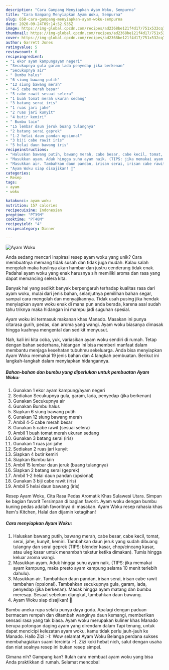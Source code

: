 ```yaml
---
description: "Cara Gampang Menyiapkan Ayam Woku, Sempurna"
title: "Cara Gampang Menyiapkan Ayam Woku, Sempurna"
slug: 658-cara-gampang-menyiapkan-ayam-woku-sempurna
date: 2020-09-24T09:14:52.935Z
image: https://img-global.cpcdn.com/recipes/ad2368be121f4d17/751x532cq70/ayam-woku-foto-resep-utama.jpg
thumbnail: https://img-global.cpcdn.com/recipes/ad2368be121f4d17/751x532cq70/ayam-woku-foto-resep-utama.jpg
cover: https://img-global.cpcdn.com/recipes/ad2368be121f4d17/751x532cq70/ayam-woku-foto-resep-utama.jpg
author: Garrett Jones
ratingvalue: 5
reviewcount: 6
recipeingredient:
- "1 ekor ayam kampungayam negeri"
- "Secukupnya gula garam lada penyedap jika berkenan"
- "Secukupnya air"
- " Bumbu halus"
- "6 siung bawang putih"
- "12 siung bawang merah"
- "4-5 cabe merah besar"
- "5 cabe rawit sesuai selera"
- "1 buah tomat merah ukuran sedang"
- "3 batang serai iris"
- "1 ruas jari jahe"
- "2 ruas jari kunyit"
- "4 butir kemiri"
- " Bumbu lain"
- "15 lembar daun jeruk buang tulangnya"
- "2 batang serai geprek"
- "1-2 helai daun pandan opsional"
- "3 biji cabe rawit iris"
- "5 helai daun bawang iris"
recipeinstructions:
- "Haluskan bawang putih, bawang merah, cabe besar, cabe kecil, tomat, serai, jahe, kunyit, kemiri. Tambahkan daun jeruk yang sudah dibuang tulangny dan serai geprek (TIPS: blender kasar, chop/cincang kasar, atau uleg kasar untuk menambah tekstur ketika dimakan). Tumis hingga keluar aroma wangi."
- "Masukkan ayam. Aduk hingga suhu ayam naik. (TIPS: jika memakai ayam kampung, maka presto ayam kampung selama 10 menit terlebih dahulu)."
- "Masukkan air. Tambahkan daun pandan, irisan serai, irisan cabe rawit tambahan (opsional). Tambahkan secukupnya gula, garam, lada, penyedap (jika berkenan). Masak hingga ayam matang dan bumbu meresap. Sesaat sebelum diangkat, tambahkan daun bawang."
- "Ayam Woku siap disajikan! 💞"
categories:
- Resep
tags:
- ayam
- woku

katakunci: ayam woku 
nutrition: 157 calories
recipecuisine: Indonesian
preptime: "PT39M"
cooktime: "PT40M"
recipeyield: "4"
recipecategory: Dinner

---
```



![Ayam Woku](https://img-global.cpcdn.com/recipes/ad2368be121f4d17/751x532cq70/ayam-woku-foto-resep-utama.jpg)

Anda sedang mencari inspirasi resep ayam woku yang unik? Cara membuatnya memang tidak susah dan tidak juga mudah. Kalau salah mengolah maka hasilnya akan hambar dan justru cenderung tidak enak. Padahal ayam woku yang enak harusnya sih memiliki aroma dan rasa yang dapat memancing selera kita.

Banyak hal yang sedikit banyak berpengaruh terhadap kualitas rasa dari ayam woku, mulai dari jenis bahan, selanjutnya pemilihan bahan segar, sampai cara mengolah dan menyajikannya. Tidak usah pusing jika hendak menyiapkan ayam woku enak di mana pun anda berada, karena asal sudah tahu triknya maka hidangan ini mampu jadi suguhan spesial.

Ayam woku ini termasuk makanan khas Manado. Masakan ini punya citarasa gurih, pedas, dan aroma yang wangi. Ayam woku biasanya dimasak hingga kuahnya mengental dan sedikit menyusut.


Nah, kali ini kita coba, yuk, variasikan ayam woku sendiri di rumah. Tetap dengan bahan sederhana, hidangan ini bisa memberi manfaat dalam membantu menjaga kesehatan tubuhmu sekeluarga. Anda bisa menyiapkan Ayam Woku memakai 19 jenis bahan dan 4 langkah pembuatan. Berikut ini langkah-langkah dalam menyiapkan hidangannya.

<!--inarticleads1-->

##### Bahan-bahan dan bumbu yang diperlukan untuk pembuatan Ayam Woku:

1. Gunakan 1 ekor ayam kampung/ayam negeri
1. Sediakan Secukupnya gula, garam, lada, penyedap (jika berkenan)
1. Gunakan Secukupnya air
1. Gunakan  Bumbu halus
1. Siapkan 6 siung bawang putih
1. Gunakan 12 siung bawang merah
1. Ambil 4-5 cabe merah besar
1. Gunakan 5 cabe rawit (sesuai selera)
1. Ambil 1 buah tomat merah ukuran sedang
1. Gunakan 3 batang serai (iris)
1. Gunakan 1 ruas jari jahe
1. Sediakan 2 ruas jari kunyit
1. Siapkan 4 butir kemiri
1. Siapkan  Bumbu lain
1. Ambil 15 lembar daun jeruk (buang tulangnya)
1. Siapkan 2 batang serai (geprek)
1. Ambil 1-2 helai daun pandan (opsional)
1. Gunakan 3 biji cabe rawit (iris)
1. Ambil 5 helai daun bawang (iris)


Resep Ayam Woku, Cita Rasa Pedas Aromatik Khas Sulawesi Utara. Simpan ke bagian favorit Tersimpan di bagian favorit. Ayam woku dengan bumbu kuning pedas adalah favoritnya di masakan. Ayam Woku resep rahasia khas Item&#39;s Kitchen, Halal dan dijamin ketagihan! 

<!--inarticleads2-->

##### Cara menyiapkan Ayam Woku:

1. Haluskan bawang putih, bawang merah, cabe besar, cabe kecil, tomat, serai, jahe, kunyit, kemiri. Tambahkan daun jeruk yang sudah dibuang tulangny dan serai geprek (TIPS: blender kasar, chop/cincang kasar, atau uleg kasar untuk menambah tekstur ketika dimakan). Tumis hingga keluar aroma wangi.
1. Masukkan ayam. Aduk hingga suhu ayam naik. (TIPS: jika memakai ayam kampung, maka presto ayam kampung selama 10 menit terlebih dahulu).
1. Masukkan air. Tambahkan daun pandan, irisan serai, irisan cabe rawit tambahan (opsional). Tambahkan secukupnya gula, garam, lada, penyedap (jika berkenan). Masak hingga ayam matang dan bumbu meresap. Sesaat sebelum diangkat, tambahkan daun bawang.
1. Ayam Woku siap disajikan! 💞


Bumbu aneka rupa selalu punya daya goda. Apalagi dengan paduan bermacam rempah dan ditambah wanginya daun kemangi, memberikan sensasi rasa yang tak biasa. Ayam woku merupakan kuliner khas Manado berupa potongan daging ayam yang direndam dalam Tapi tenang, untuk dapat mencicipi kelezatan ayam woku, kamu tidak perlu jauh-jauh ke Manado. Hallo Zizi :-): Wow selamat Ayam Woku Belanga perdana sukses membahagiakan suami tercinta :-). Zizi koki hebat nich, salut dengan usaha dan niat soalnya resep ini bukan resep simpel. 

Gimana nih? Gampang kan? Itulah cara membuat ayam woku yang bisa Anda praktikkan di rumah. Selamat mencoba!
